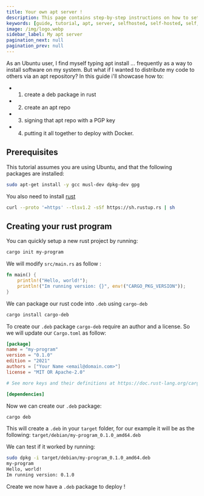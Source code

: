 ```yaml
---
title: Your own apt server !
description: This page contains step-by-step instructions on how to setup your own apt server !
keywords: [guide, tutorial, apt, server, selfhosted, self-hosted, self, hosted, ubuntu]
image: /img/logo.webp
sidebar_label: My apt server
pagination_next: null
pagination_prev: null
---
```


As an Ubuntu user, I find myself typing apt install ... frequently as a way to install software on my system. But what if I wanted to distribute my code to others via an apt repository? In this guide i'll showcase how to:

* 1) create a deb package in rust
* 2) create an apt repo
* 3) signing that apt repo with a PGP key
* 4) putting it all together to deploy with Docker.

## Prerequisites

This tutorial assumes you are using Ubuntu, and that the following packages are installed:

```sh
sudo apt-get install -y gcc musl-dev dpkg-dev gpg
```

You also need to install [rust](https://www.rust-lang.org/learn/get-started)

```sh
curl --proto '=https' --tlsv1.2 -sSf https://sh.rustup.rs | sh
```

## Creating your rust program

You can quickly setup a new rust project by running:

```sh
cargo init my-program
```

We will modify `src/main.rs` as follow :

```rust
fn main() {
    println!("Hello, world!");
    println!("Im running version: {}", env!("CARGO_PKG_VERSION"));
}
```

We can package our rust code into `.deb` using `cargo-deb`

```sh
cargo install cargo-deb
```

To create our `.deb` package `cargo-deb` require an author and a license.
So we will update our `Cargo.toml` as follow:

```toml
[package]
name = "my-program"
version = "0.1.0"
edition = "2021"
authors = ["Your Name <email@domain.com>"]
license = "MIT OR Apache-2.0"

# See more keys and their definitions at https://doc.rust-lang.org/cargo/reference/manifest.html

[dependencies]
```

Now we can create our `.deb` package:

```sh
cargo deb
```

This will create a `.deb` in your `target` folder,
for our example it will be as the following: `target/debian/my-program_0.1.0_amd64.deb`

We can test if it worked by running:

```sh
sudo dpkg -i target/debian/my-program_0.1.0_amd64.deb
my-program
Hello, world!
Im running version: 0.1.0
```

Create we now have a `.deb` package to deploy !
